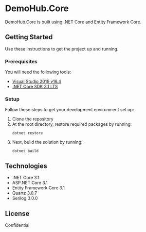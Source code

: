# DemoHub.Core

DemoHub.Core is built using .NET Core and Entity Framework Core.

## Getting Started

Use these instructions to get the project up and running.

### Prerequisites

You will need the following tools:

- [Visual Studio 2019 v16.4](https://www.visualstudio.com/downloads/)
- [.NET Core SDK 3.1 LTS](https://dotnet.microsoft.com/download/dotnet-core/3.1)

### Setup

Follow these steps to get your development environment set up:

1. Clone the repository
2. At the root directory, restore required packages by running:
   ```
   dotnet restore
   ```
3. Next, build the solution by running:
   ```
   dotnet build
   ```

## Technologies

- .NET Core 3.1
- ASP.NET Core 3.1
- Entity Framework Core 3.1
- Quartz 3.0.7
- Serilog 3.0.0

## License

Confidential

